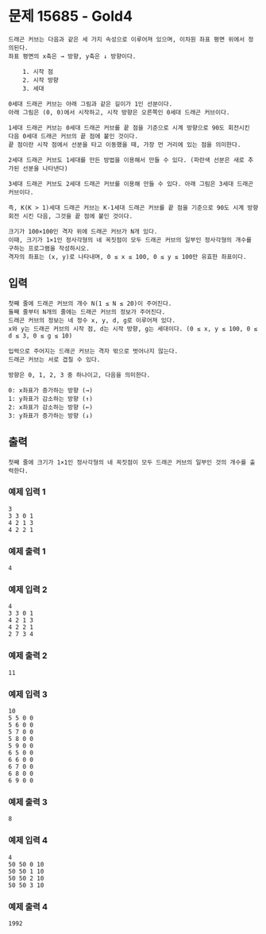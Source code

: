 # 문제 15685 - Gold4
    드래곤 커브는 다음과 같은 세 가지 속성으로 이루어져 있으며, 이차원 좌표 평면 위에서 정의된다. 
    좌표 평면의 x축은 → 방향, y축은 ↓ 방향이다.
        
        1. 시작 점
        2. 시작 방향
        3. 세대

    0세대 드래곤 커브는 아래 그림과 같은 길이가 1인 선분이다. 
    아래 그림은 (0, 0)에서 시작하고, 시작 방향은 오른쪽인 0세대 드래곤 커브이다.
    
    1세대 드래곤 커브는 0세대 드래곤 커브를 끝 점을 기준으로 시계 방향으로 90도 회전시킨 다음 0세대 드래곤 커브의 끝 점에 붙인 것이다. 
    끝 점이란 시작 점에서 선분을 타고 이동했을 때, 가장 먼 거리에 있는 점을 의미한다.

    2세대 드래곤 커브도 1세대를 만든 방법을 이용해서 만들 수 있다. (파란색 선분은 새로 추가된 선분을 나타낸다)

    3세대 드래곤 커브도 2세대 드래곤 커브를 이용해 만들 수 있다. 아래 그림은 3세대 드래곤 커브이다.
    
    즉, K(K > 1)세대 드래곤 커브는 K-1세대 드래곤 커브를 끝 점을 기준으로 90도 시계 방향 회전 시킨 다음, 그것을 끝 점에 붙인 것이다.
    
    크기가 100×100인 격자 위에 드래곤 커브가 N개 있다. 
    이때, 크기가 1×1인 정사각형의 네 꼭짓점이 모두 드래곤 커브의 일부인 정사각형의 개수를 구하는 프로그램을 작성하시오. 
    격자의 좌표는 (x, y)로 나타내며, 0 ≤ x ≤ 100, 0 ≤ y ≤ 100만 유효한 좌표이다.
    
## 입력
    첫째 줄에 드래곤 커브의 개수 N(1 ≤ N ≤ 20)이 주어진다. 
    둘째 줄부터 N개의 줄에는 드래곤 커브의 정보가 주어진다.
    드래곤 커브의 정보는 네 정수 x, y, d, g로 이루어져 있다.
    x와 y는 드래곤 커브의 시작 점, d는 시작 방향, g는 세대이다. (0 ≤ x, y ≤ 100, 0 ≤ d ≤ 3, 0 ≤ g ≤ 10)
    
    입력으로 주어지는 드래곤 커브는 격자 밖으로 벗어나지 않는다.
    드래곤 커브는 서로 겹칠 수 있다.
    
    방향은 0, 1, 2, 3 중 하나이고, 다음을 의미한다.
    
    0: x좌표가 증가하는 방향 (→)
    1: y좌표가 감소하는 방향 (↑)
    2: x좌표가 감소하는 방향 (←)
    3: y좌표가 증가하는 방향 (↓)
## 출력
    첫째 줄에 크기가 1×1인 정사각형의 네 꼭짓점이 모두 드래곤 커브의 일부인 것의 개수를 출력한다.

### 예제 입력 1
    3
    3 3 0 1
    4 2 1 3
    4 2 2 1

### 예제 출력 1
    4
### 예제 입력 2
    4
    3 3 0 1
    4 2 1 3
    4 2 2 1
    2 7 3 4
### 예제 출력 2
    11
### 예제 입력 3
    10
    5 5 0 0
    5 6 0 0
    5 7 0 0
    5 8 0 0
    5 9 0 0
    6 5 0 0
    6 6 0 0
    6 7 0 0
    6 8 0 0
    6 9 0 0
### 예제 출력 3
    8
### 예제 입력 4
    4
    50 50 0 10
    50 50 1 10
    50 50 2 10
    50 50 3 10
### 예제 출력 4
    1992